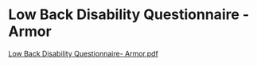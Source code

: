 # Low Back Disability Questionnaire - Armor

[Low Back Disability Questionnaire- Armor.pdf](Low%20Back%20Disability%20Questionnaire%20-%20Armor%2028ddeae20de943b3b583712e55446544/Low_Back_Disability_Questionnaire-_Armor.pdf)